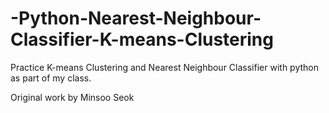# -Python-Nearest-Neighbour-Classifier-K-means-Clustering
Practice K-means Clustering and Nearest Neighbour Classifier with python as part of my class.

Original work by Minsoo Seok
